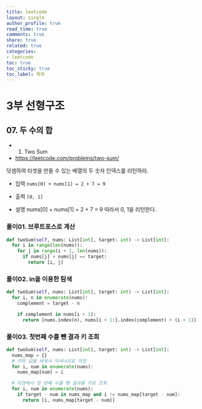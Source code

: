 ```yaml
---
title: leetcode
layout: single
author_profile: true
read_time: true
comments: true
share: true
related: true
categories:
- leetcode
toc: true
toc_sticky: true
toc_label: 목차
---
```


# 3부 선형구조

## 07. 두 수의 합
- 1. Two Sum
- https://leetcode.com/problems/two-sum/

덧셈하여 타겟을 만들 수 있는 배열의 두 숫자 인덱스를 리턴하라.

- 입력
`nums[0] + nums[1] = 2 + 7 = 9`

- 출력
`[0, 1]`

- 설명
nums[0] + nums[1] = 2 + 7 = 9
따라서 0, 1을 리턴한다.


### 풀이01. 브루트포스로 계산

```python
def twoSum(self, nums: List[int], target: int) -> List[int]:
  for i in range(len(nums)):
    for j in range(i + 1, len(nums)):
      if nums[j] + nums[j] == target:
        return [i, j]
```

### 풀이02. in을 이용한 탐색

```python
def twoSum(self, nums: List[int], target: int) -> List[int]:
  for i, n in enumerate(nums):
    complement = target - n

    if complement in nums[i + 1]:
      return [nums.index(n), nums[i + 1:].index(complement) + (i + 1)]
```

### 풀이03. 첫번째 수를 뺀 결과 키 조회

```python
def twoSum(self, nums: List[int], target: int) -> List[int]:
  nums_map = {}
  # 키와 값을 바꿔서 딕셔너리로 저장
  for i, num in enumerate(nums):
    nums_map[num] = i

  # 타겟에서 첫 번째 수를 뺀 결과를 키로 조회
  for i, num in enumerate(nums):
    if target - num in nums_map and i != nums_map[target - num]:
      return [i, nums_map[target - num]]
```









